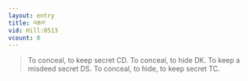 ```yaml
---
layout: entry
title: འཆབ་
vid: Hill:0513
vcount: 0
---
```

> To conceal, to keep secret CD\. To conceal, to hide DK\. To keep a misdeed secret DS\. To conceal, to hide, to keep secret TC\.


